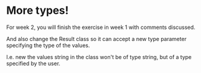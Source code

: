 # More types!

For week 2, you will finish the exercise in week 1 with comments discussed. 

And also change the Result class so it can accept a new type parameter specifying the type of the values. 

I.e. new the values string in the class won't be of type string, but of a type specified by the user.
